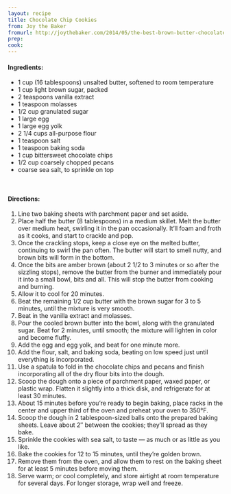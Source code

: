 ```yaml
---
layout: recipe
title: Chocolate Chip Cookies
from: Joy the Baker
fromurl: http://joythebaker.com/2014/05/the-best-brown-butter-chocolate-chip-cookies/
prep: 
cook: 
---
```


#### Ingredients:

* 1 cup (16 tablespoons) unsalted butter, softened to room temperature
* 1 cup light brown sugar, packed
* 2 teaspoons vanilla extract
* 1 teaspoon molasses
* 1/2 cup granulated sugar
* 1 large egg
* 1 large egg yolk
* 2 1/4 cups all-purpose flour
* 1 teaspoon salt
* 1 teaspoon baking soda
* 1 cup bittersweet chocolate chips
* 1/2 cup coarsely chopped pecans
* coarse sea salt, to sprinkle on top

<br>

#### Directions:
1. Line two baking sheets with parchment paper and set aside.
2. Place half the butter (8 tablespoons) in a medium skillet. Melt the
butter over medium heat, swirling it in the pan occasionally. It’ll
foam and froth as it cooks, and start to crackle and pop. 
3. Once the crackling stops, keep a close eye on the melted butter,
continuing to swirl the pan often. The butter will start to smell
nutty, and brown bits will form in the bottom. 
4. Once the bits are amber brown (about 2 1/2 to 3 minutes or so after
the sizzling stops), remove the butter from the burner and immediately
pour it into a small bowl, bits and all. This will stop the butter
from cooking and burning.  
5. Allow it to cool for 20 minutes.
6. Beat the remaining 1/2 cup butter with the brown sugar for 3 to 5
minutes, until the mixture is very smooth.
7. Beat in the vanilla extract and molasses.
8. Pour the cooled brown butter into the bowl, along with the granulated
sugar. Beat for 2 minutes, until smooth; the mixture will lighten in
color and become fluffy.
9. Add the egg and egg yolk, and beat for one minute more.
10. Add the flour, salt, and baking soda, beating on low speed just until
everything is incorporated.
11. Use a spatula to fold in the chocolate chips and pecans and finish
incorporating all of the dry flour bits into the dough.
12. Scoop the dough onto a piece of parchment paper, waxed paper, or
plastic wrap. Flatten it slightly into a thick disk, and refrigerate
for at least 30 minutes. 
13. About 15 minutes before you’re ready to begin
baking, place racks in the center and upper third of the oven and
preheat your oven to 350°F.
14. Scoop the dough in 2 tablespoon-sized balls onto the prepared baking
sheets. Leave about 2″ between the cookies; they’ll spread as they
bake.
15. Sprinkle the cookies with sea salt, to taste — as much or as little as
you like.
16. Bake the cookies for 12 to 15 minutes, until they’re golden brown.
17. Remove them from the oven, and allow them to rest on the baking sheet
for at least 5 minutes before moving them.
18. Serve warm; or cool completely, and store airtight at room temperature
for several days. For longer storage, wrap well and freeze.
